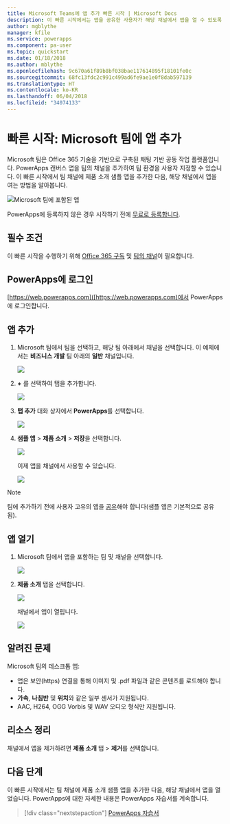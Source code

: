 ```yaml
---
title: Microsoft Teams에 앱 추가 빠른 시작 | Microsoft Docs
description: 이 빠른 시작에서는 앱을 공유한 사용자가 해당 채널에서 앱을 열 수 있도록 Microsoft Teams 채널에 앱을 추가하는 방법을 알아봅니다.
author: mgblythe
manager: kfile
ms.service: powerapps
ms.component: pa-user
ms.topic: quickstart
ms.date: 01/18/2018
ms.author: mblythe
ms.openlocfilehash: 9c670a61f89b8bf038bae117614895f18101fe0c
ms.sourcegitcommit: 68fc13fdc2c991c499ad6fe9ae1e0f8dab597139
ms.translationtype: HT
ms.contentlocale: ko-KR
ms.lasthandoff: 06/04/2018
ms.locfileid: "34074133"
---
```

# <a name="quickstart-add-an-app-to-microsoft-teams"></a>빠른 시작: Microsoft 팀에 앱 추가

Microsoft 팀은 Office 365 기술을 기반으로 구축된 채팅 기반 공동 작업 플랫폼입니다. PowerApps 캔버스 앱을 팀의 채널을 추가하여 팀 환경을 사용자 지정할 수 있습니다. 이 빠른 시작에서 팀 채널에 제품 소개 샘플 앱을 추가한 다음, 해당 채널에서 앱을 여는 방법을 알아봅니다. 

![Microsoft 팀에 포함된 앱](./media/open-app-embedded-in-teams/embedded-app.png)

PowerApps에 등록하지 않은 경우 시작하기 전에 [무료로 등록합니다](https://web.powerapps.com/signup?redirect=marketing&email=).

## <a name="prerequisites"></a>필수 조건

이 빠른 시작을 수행하기 위해 [Office 365 구독](https://signup.microsoft.com/Signup?OfferId=467eab54-127b-42d3-b046-3844b860bebf&dl=O365_BUSINESS_PREMIUM&ali=1) 및 [팀의 채널](https://www.youtube.com/watch?v=he2f1quaR7M)이 필요합니다.

## <a name="sign-in-to-powerapps"></a>PowerApps에 로그인

[https://web.powerapps.com]([https://web.powerapps.com)에서 PowerApps에 로그인합니다.

## <a name="add-an-app"></a>앱 추가

1. Microsoft 팀에서 팀을 선택하고, 해당 팀 아래에서 채널을 선택합니다. 이 예제에서는 **비즈니스 개발** 팀 아래의 **일반** 채널입니다.

    ![](./media/open-app-embedded-in-teams/teams-select-channel.png)

2. **+** 를 선택하여 탭을 추가합니다.

    ![](./media/open-app-embedded-in-teams/teams-add-tab.png)

3. **탭 추가** 대화 상자에서 **PowerApps**를 선택합니다.

    ![](./media/open-app-embedded-in-teams/add-a-tab.png)

4. **샘플 앱** > **제품 소개** > **저장**을 선택합니다.

    ![](./media/open-app-embedded-in-teams/select-an-app.png)

    이제 앱을 채널에서 사용할 수 있습니다.

    ![](./media/open-app-embedded-in-teams/app-in-channel.png)

> [!NOTE]
> 팀에 추가하기 전에 사용자 고유의 앱을 [공유](../maker/canvas-apps/share-app.md)해야 합니다(샘플 앱은 기본적으로 공유됨).

## <a name="open-an-app"></a>앱 열기

1. Microsoft 팀에서 앱을 포함하는 팀 및 채널을 선택합니다.

    ![](./media/open-app-embedded-in-teams/teams-select-channel.png)

2. **제품 소개** 탭을 선택합니다.

    ![](./media/open-app-embedded-in-teams/open-tab.png)

    채널에서 앱이 열립니다.

    ![](./media/open-app-embedded-in-teams/app-in-channel.png)

## <a name="known-issues"></a>알려진 문제

Microsoft 팀의 데스크톱 앱:

* 앱은 보안(https) 연결을 통해 이미지 및 .pdf 파일과 같은 콘텐츠를 로드해야 합니다.
* **가속**, **나침반** 및 **위치**와 같은 일부 센서가 지원됩니다.
* AAC, H264, OGG Vorbis 및 WAV 오디오 형식만 지원됩니다.

## <a name="clean-up-resources"></a>리소스 정리

채널에서 앱을 제거하려면 **제품 소개** 탭 > **제거**를 선택합니다.

## <a name="next-steps"></a>다음 단계

이 빠른 시작에서는 팀 채널에 제품 소개 샘플 앱을 추가한 다음, 해당 채널에서 앱을 열었습니다. PowerApps에 대한 자세한 내용은 PowerApps 자습서를 계속합니다.

> [!div class="nextstepaction"]
> [PowerApps 자습서](../maker/canvas-apps/get-started-create-from-blank.md)
